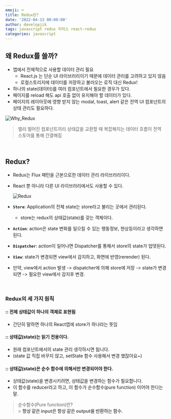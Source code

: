 ```yaml
---
emoji: ⌨
title: Redux란?
date: '2022-04-13 00:00:00'
author: developjik
tags: javascript redux 리덕스 react-redux
categories: javascript
---
```


## 왜 Redux를 쓸까?

- 앱에서 전체적으로 사용할 데이터 관리 필요
  - React.js 는 단순 UI 라이브러리이기 때문에 데이터 관리를 고려하고 있지 않음
  - 로컬스토리지에 데이터를 저장하고 불러오는 로직 대신 Redux!
- 하나의 state(데이터)를 여러 컴포넌트에서 필요한 경우가 있다.
- 페이지를 reload 해도 api 호출 없이 유지해야 할 데이터가 있다.
- 페이지의 레이아웃에 영향 받지 않는 modal, toast, alert 같은 전역 UI 컴포넌트의 상태 관리도 필요하다.

![Why_Redux](https://user-images.githubusercontent.com/67889389/162458881-41a2ed5a-80d2-42f0-a184-45efe6d503b1.png)

> 멀리 떨어진 컴포넌트끼리 상태값을 교환할 때 복잡해지는 데이터 흐름이 전역 스토어를 통해 간결해짐

<br/>

## Redux?

- Redux는 Flux 패턴을 근본으로한 데이터 관리 라이브러리이다.
- React 뿐 아니라 다른 UI 라이브러리에서도 사용할 수 있다.

  ![Redux](https://user-images.githubusercontent.com/67889389/162458897-1883eed4-c28f-460f-bf2b-e6830b715feb.png)

- **`Store`**: Application의 전체 state는 store라고 불리는 곳에서 관리된다.
  - store는 redux의 상태값(state)를 갖는 객체이다.
- **`Action`**: action은 state 변화를 일으킬 수 있는 행동정보, 현상등이라고 생각하면 된다.
- **`Dispatcher`**: action이 일어나면 Dispatcher를 통해서 store의 state가 업뎃된다.
- **`View`**: state가 변경되면 view에서 감지하고, 화면에 반영(rerender) 된다.
- 만약, view에서 action 발생 -> dispatcher에 의해 store에 저장 -> state가 변경되면 -> 필요한 view에서 감지후 변경.

<br/>

### Redux의 세 가지 원칙

#### :: 전체 상태값이 하나의 객체로 표현됨

- 간단히 말하면 하나의 React앱에 store가 하나라는 뜻임

#### :: 상태값(state)는 읽기 전용이다.

- 원래 컴포넌트에서의 state 관리 생각하시면 됩니다.
- (state 값 직접 바꾸지 않고, setState 함수 사용해서 변경 했잖아요~)

#### :: 상태값(state)은 순수 함수에 의해서만 변경되어야 한다.

- 상태값(state)을 변경시키려면, 상태값을 변경하는 함수가 필요합니다.
- 이 함수를 reducer라고 하고, 이 함수가 순수함수(pure function) 이어야 한다는 말.

> 순수함수(Pure function)란?<br/> > **항상 같은 input은 항상 같은 output을 반환하는 함수.**

```toc

```
